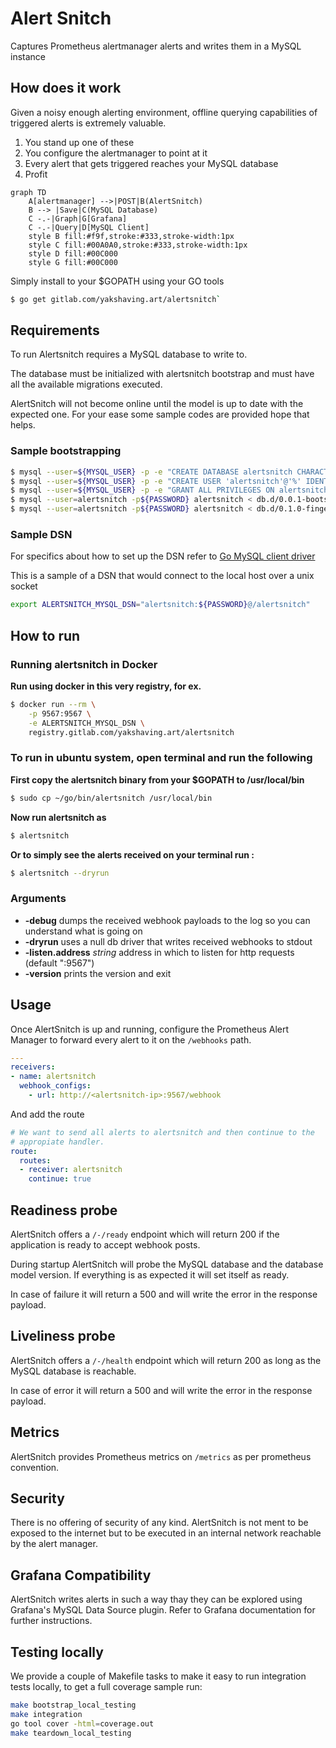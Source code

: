 # Alert Snitch

Captures Prometheus alertmanager alerts and writes them in a MySQL instance

## How does it work

Given a noisy enough alerting environment, offline querying capabilities of
triggered alerts is extremely valuable.

1. You stand up one of these
1. You configure the alertmanager to point at it
1. Every alert that gets triggered reaches your MySQL database
1. Profit

```mermaid
graph TD
    A[alertmanager] -->|POST|B(AlertSnitch)
    B --> |Save|C(MySQL Database)
    C -.-|Graph|G[Grafana]
    C -.-|Query|D[MySQL Client]
    style B fill:#f9f,stroke:#333,stroke-width:1px
    style C fill:#00A0A0,stroke:#333,stroke-width:1px
    style D fill:#00C000
    style G fill:#00C000
```

Simply install to your $GOPATH using your GO tools

```sh
$ go get gitlab.com/yakshaving.art/alertsnitch`
```

## Requirements

To run Alertsnitch requires a MySQL database to write to.

The database must be initialized with alertsnitch bootstrap and must have all
the available migrations executed.

AlertSnitch will not become online until the model is up to date with the
expected one. For your ease some sample codes are provided hope that helps.

### Sample bootstrapping

```bash
$ mysql --user=${MYSQL_USER} -p -e "CREATE DATABASE alertsnitch CHARACTER SET utf8mb4 COLLATE utf8mb4_unicode_ci;"
$ mysql --user=${MYSQL_USER} -p -e "CREATE USER 'alertsnitch'@'%' IDENTIFIED BY '${PASSWORD}';"
$ mysql --user=${MYSQL_USER} -p -e "GRANT ALL PRIVILEGES ON alertsnitch.* TO 'alertsnitch'@'%' IDENTIFIED BY '${PASSWORD}';"
$ mysql --user=alertsnitch -p${PASSWORD} alertsnitch < db.d/0.0.1-bootstrap.sql
$ mysql --user=alertsnitch -p${PASSWORD} alertsnitch < db.d/0.1.0-fingerprint.sql
```

### Sample DSN

For specifics about how to set up the DSN refer to [Go MySQL client driver][1]

This is a sample of a DSN that would connect to the local host over a unix socket

```bash
export ALERTSNITCH_MYSQL_DSN="alertsnitch:${PASSWORD}@/alertsnitch"
```

## How to run
### Running alertsnitch in Docker
**Run using docker in this very registry, for ex.**

```sh
$ docker run --rm \
    -p 9567:9567 \
    -e ALERTSNITCH_MYSQL_DSN \
    registry.gitlab.com/yakshaving.art/alertsnitch
```

### To run in ubuntu system, open terminal and run the following

**First copy the alertsnitch binary from your $GOPATH to /usr/local/bin**
```sh
$ sudo cp ~/go/bin/alertsnitch /usr/local/bin
```
**Now run alertsnitch as**
```sh
$ alertsnitch
```
**Or to simply see the alerts received on your terminal run :**
```sh
$ alertsnitch --dryrun
```
### Arguments

* **-debug** dumps the received webhook payloads to the log so you can understand what is going on
* **-dryrun** uses a null db driver that writes received webhooks to stdout
* **-listen.address** _string_ address in which to listen for http requests (default ":9567")
* **-version** prints the version and exit


## Usage

Once AlertSnitch is up and running, configure the Prometheus Alert Manager to
forward every alert to it on the `/webhooks` path.

```yaml
---
receivers:
- name: alertsnitch
  webhook_configs:
    - url: http://<alertsnitch-ip>:9567/webhook
```

And add the route

```yaml
# We want to send all alerts to alertsnitch and then continue to the
# appropiate handler.
route:
  routes:
  - receiver: alertsnitch
    continue: true
```

## Readiness probe

AlertSnitch offers a `/-/ready` endpoint which will return 200 if the
application is ready to accept webhook posts.

During startup AlertSnitch will probe the MySQL database and the database
model version. If everything is as expected it will set itself as ready.

In case of failure it will return a 500 and will write the error in the
response payload.

## Liveliness probe

AlertSnitch offers a `/-/health` endpoint which will return 200 as long as
the MySQL database is reachable.

In case of error it will return a 500 and will write the error in the
response payload.

## Metrics

AlertSnitch provides Prometheus metrics on `/metrics` as per prometheus
convention.

## Security

There is no offering of security of any kind. AlertSnitch is not ment to be
exposed to the internet but to be executed in an internal network reachable
by the alert manager.

## Grafana Compatibility

AlertSnitch writes alerts in such a way thay they can be explored using
Grafana's MySQL Data Source plugin. Refer to Grafana documentation for
further instructions.

## Testing locally

We provide a couple of Makefile tasks to make it easy to run integration tests
locally, to get a full coverage sample run:

```sh
make bootstrap_local_testing
make integration
go tool cover -html=coverage.out
make teardown_local_testing
```

[1]: https://github.com/go-sql-driver/mysql
